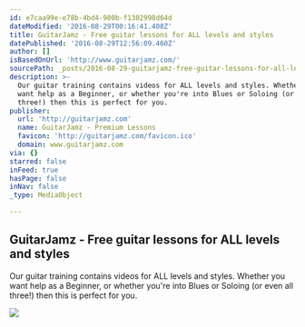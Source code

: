 ```yaml
---
id: e7caa99e-e78b-4bd4-980b-f1302998d64d
dateModified: '2016-08-29T00:16:41.408Z'
title: GuitarJamz - Free guitar lessons for ALL levels and styles
datePublished: '2016-08-29T12:56:09.460Z'
author: []
isBasedOnUrl: 'http://www.guitarjamz.com/'
sourcePath: _posts/2016-08-29-guitarjamz-free-guitar-lessons-for-all-levels-and-styles.md
description: >-
  Our guitar training contains videos for ALL levels and styles. Whether you
  want help as a Beginner, or whether you're into Blues or Soloing (or even all
  three!) then this is perfect for you.
publisher:
  url: 'http://guitarjamz.com'
  name: GuitarJamz - Premium Lessons
  favicon: 'http://guitarjamz.com/favicon.ico'
  domain: www.guitarjamz.com
via: {}
starred: false
inFeed: true
hasPage: false
inNav: false
_type: MediaObject

---
```

<article style=""><h1>GuitarJamz - Free guitar lessons for ALL levels and styles</h1><p>Our guitar training contains videos for ALL levels and styles. Whether you want help as a Beginner, or whether you're into Blues or Soloing (or even all three!) then this is perfect for you.</p><img src="http://guitarjamz.com/premium/wp-content/uploads/2014/11/marty_pic.png" /></article>